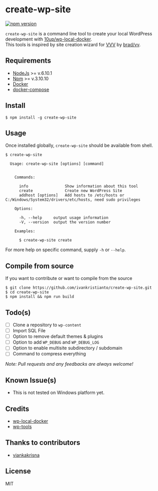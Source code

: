 create-wp-site
==============

[![npm version](https://img.shields.io/npm/v/create-wp-site.svg?style=flat)](https://www.npmjs.com/package/create-wp-site)

`create-wp-site` is a command line tool to create your local WordPress development 
with [10up/wp-local-docker](https://github.com/10up/wp-local-docker).  
This tools is inspired by site creation wizard for [VVV](https://github.com/Varying-Vagrant-Vagrants/VVV) by [brad/vv](https://github.com/bradp/vv).  

## Requirements

* [NodeJs](https://nodejs.org/en/) >= v.6.10.1
* [Npm](https://www.npmjs.com/) >= v.3.10.10
* [Docker](https://www.docker.com/)
* [docker-compose](https://docs.docker.com/compose/)


## Install

```
$ npm install -g create-wp-site
```

## Usage

Once installed globally, `create-wp-site` should be available from shell.

```
$ create-wp-site

  Usage: create-wp-site [options] [command]
  
  
    Commands:
  
      info                Show information about this tool
      create              Create new WordPress Site
      addhost [options]   Add hosts to /etc/hosts or C:/Windows/System32/drivers/etc/hosts, need sudo privileges
  
    Options:
  
      -h, --help     output usage information
      -V, --version  output the version number
  
    Examples:
  
      $ create-wp-site create
```

For more help on specific command, supply `-h` or `--help`.

## Compile from source

If you want to contribute or want to compile from the source

```
$ git clone https://github.com/ivankristianto/create-wp-site.git
$ cd create-wp-site
$ npm install && npm run build
```

## Todo(s)

- [ ] Clone a repository to `wp-content` 
- [ ] Import SQL File
- [ ] Option to remove default themes & plugins
- [ ] Option to add `WP_DEBUG` and `WP_DEBUG_LOG`
- [ ] Option to enable multisite subdirectory / subdomain
- [ ] Command to compress everything 

*Note: Pull requests and any feedbacks are always welcome!*

## Known Issue(s)

- This is not tested on Windows platform yet.

## Credits

* [wp-local-docker](https://github.com/10up/wp-local-docker)
* [wp-tools](https://github.com/gedex/wp-tools)

## Thanks to contributors

- [viankakrisna](https://github.com/viankakrisna)

## License

MIT
